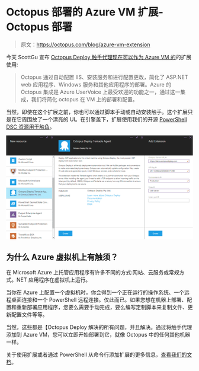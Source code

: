 # Octopus 部署的 Azure VM 扩展- Octopus 部署

> 原文：<https://octopus.com/blog/azure-vm-extension>

今天 ScottGu 宣布 [Octopus Deploy 触手代理现在可以作为 Azure VM 的](https://weblogs.asp.net/scottgu/azure-new-marketplace-network-improvements-new-batch-service-automation-service-more)的扩展使用:

> Octopus 通过自动配置 IIS、安装服务和进行配置更改，简化了 ASP.NET web 应用程序、Windows 服务和其他应用程序的部署。Azure 的 Octopus 集成是 Azure UserVoice 上最受欢迎的功能之一，通过这一集成，我们将简化 octopus 在 VM 上的部署和配置。

当然，即使在这个扩展之前，你也可以通过脚本手动或自动安装触手。这个扩展只是在它周围放了一个漂亮的 UI。在引擎盖下，扩展使用我们的开源 [PowerShell DSC 资源用于触角](https://github.com/OctopusDeploy/OctopusDSC)。

![The extension on Azure](img/fb2398818e45005179933186afd736be.png)

## 为什么 Azure 虚拟机上有触须？

在 Microsoft Azure 上托管应用程序有许多不同的方式:网站、云服务或常规方式。NET 应用程序在虚拟机上运行。

当你在 Azure 上配置一个虚拟机时，你会得到一个正在运行的操作系统、一个远程桌面连接和一个 PowerShell 远程连接。仅此而已。如果您想在机器上部署、配置和重新部署应用程序，您要么需要手动完成，要么编写定制脚本来复制文件、更新配置文件等等。

当然，这些都是【Octopus Deploy 解决的所有问题，并且解决。通过将触手代理添加到 Azure VM，您可以立即开始部署到它，就像 Octopus 中的任何其他机器一样。

关于使用扩展或者通过 PowerShell 从命令行添加扩展的更多信息，[查看我们的文档](http://docs.octopusdeploy.com/display/OD/Azure+Virtual+Machines)。